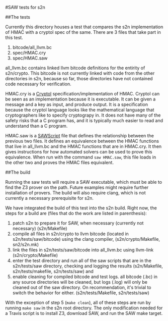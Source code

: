 #SAW tests for s2n

##The tests

Currently this directory houses a test that compares the s2n
implementation of HMAC with a cryptol spec of the same. There are 3
files that take part in this test.

  1. bitcode/all_llvm.bc
  2. spec/HMAC.cry
  3. spec/HMAC.saw

all_llvm.bc contains linked llvm bitcode definitions for the entirity
of s2n/crypto. This bitcode is not currently linked with code from the
other directories in s2n, because so far, those directories have not
contained code necessary for verification.

HMAC.cry is a [Cryptol](http://www.cryptol.net/)
specification/implementation of HMAC. Cryptol can be seen as an
implementation because it is executable. It can be given a message and
a key as input, and produce output. It is a specification because the
cryptol language looks like the mathematical language that
cryptographers like to specify cryptograpy in. It does not have many
of the safety risks that a C program has, and it is typically much
easier to read and understand than a C program.

HMAC.saw is a [SAWScript](https://github.com/GaloisInc/saw-script)
file that defines the relationship between the previous two files. It
defines an equivalence between the HMAC functions that live in
all_llvm.bc and the HMAC functions that are in HMAC.cry. It then gives
instructions for how automated solvers can be used to prove this
equivalence. When run with the command `saw HMAC.saw`, this file loads
in the other two and proves the HMAC files equivalent.

##The build

Running the saw tests will require a SAW executable, which must be
able to find the Z3 prover on the path. Future examples might require
further installation of provers. The build will also require clang,
which is not currently a necessary prerequisite for s2n.

We have integrated the build of this test into the s2n build. Right
now, the steps for a build are (files that do the work are listed in parenthesis):

  1. patch s2n to prepare it for SAW, when necessary (currently not
     necessary) (s2n/Makefile)
  2. compile all files in s2n/crypto to llvm bitcode (located in
     s2n/tests/saw/bitcode) using the clang
     compiler, (s2n/crypto/Makefile, sn2/s2n.mk)
  3. link the files in s2n/tests/saw/bitcode into all_llvm.bc using
     llvm-link (s2n/crypto/Makefile)
  4. enter the test directory and run all of the saw scripts that are
     in the s2n/tests/saw directory, checking and logging the results
     (s2n/Makefile, s2n/tests/makefile, s2n/tests/saw) and
  5. enable cleaning for compiled bitcode and test logs. all bitcode
     (.bc) in any source directories will be cleaned, but logs (.log)
     will only be cleaned out of the saw directory. On recommendation,
     it's trivial to switch the behavior for either.
     (s2n/tests/Makefile, s2n/tests/saw)

With the exception of step 5 (`make clean`), all of these steps are
run by running `make saw` in the s2n root directory. The only
modification needed for a Travis script is to install Z3, download
SAW, and run the SAW make target.
